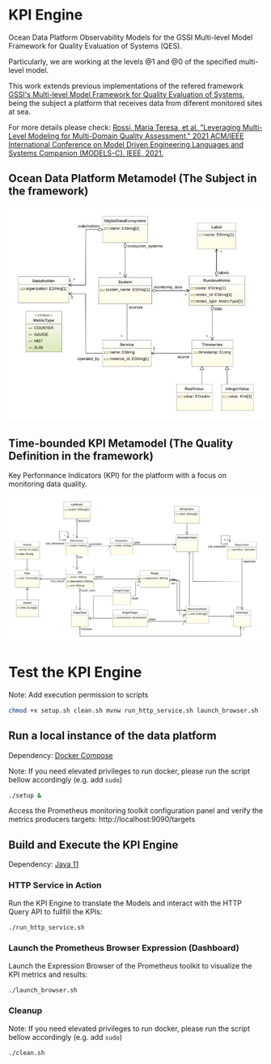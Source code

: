 # KPI Engine

Ocean Data Platform Observability Models for the GSSI Multi-level Model Framework for Quality Evaluation of Systems (QES).

Particularly, we are working at the levels @1 and @0 of the specified multi-level model.


This work extends previous implementations of the refered framework [GSSI's Multi-level Model Framework for Quality Evaluation of Systems](https://github.com/gssi/SmartCityModeling), being the subject a platform that receives data from diferent monitored sites at sea.

For more details please check: [Rossi, Maria Teresa, et al. "Leveraging Multi-Level Modeling for Multi-Domain Quality Assessment." 2021 ACM/IEEE International Conference on Model Driven Engineering Languages and Systems Companion (MODELS-C). IEEE, 2021.](https://ieeexplore.ieee.org/abstract/document/9643700)

## Ocean Data Platform Metamodel (The Subject in the framework)

![Ocean Data Platform Metamodel](/img/data_platform-diag.jpeg "Ecore Diagram")


## Time-bounded KPI Metamodel (The Quality Definition in the framework)
Key Performance Indicators (KPI) for the platform with a focus on monitoring data quality.

![KPI Metamodel](/img/timedKpi-diag.jpeg "Ecore Diagram")

# Test the KPI Engine

Note: Add execution permission to scripts 

```bash
chmod +x setup.sh clean.sh mvnw run_http_service.sh launch_browser.sh
```

## Run a local instance of the data platform
Dependency: [Docker Compose](https://docs.docker.com/compose/install/)

Note: If you need elevated privileges to run docker, please run the script bellow accordingly (e.g. add ``` sudo ```) 

```bash
./setup &
```
Access the Prometheus monitoring toolkit configuration panel and verify the metrics producers targets:
http://localhost:9090/targets


## Build and Execute the KPI Engine 
Dependency: [Java 11](https://www.oracle.com/java/technologies/downloads/#java11)

### HTTP Service in Action
Run the KPI Engine to translate the Models and interact with the HTTP Query API to fullfill the KPIs:

```bash
./run_http_service.sh
```


### Launch the Prometheus Browser Expression (Dashboard)
Launch the Expression Browser of the Prometheus toolkit to visualize the KPI metrics and results:

```bash
./launch_browser.sh
```

### Cleanup

Note: If you need elevated privileges to run docker, please run the script bellow accordingly (e.g. add ``` sudo ```) 

```bash
./clean.sh
```

